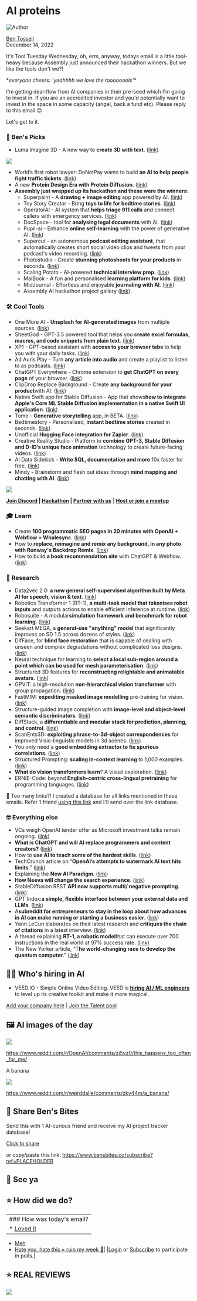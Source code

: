 # AI proteins

![Author](https://media.beehiiv.com/cdn-cgi/image/fit=scale-down,format=auto,onerror=redirect,quality=80/uploads/user/profile_picture/fc858b4d-39e3-4be1-abf4-2b55504e21a2/thumb_uJ4UYake_400x400.jpg)

[Ben Tossell](https://www.twitter.com/bentossell)\
December 14, 2022

It's Tool Tuesday Wednesday, oh, erm, anyway, todays email is a little tool-heavy because Assembly just announced their hackathon winners. But we like the tools don't we?!

\**everyone cheers: 'yeahhhh we love the toooooools'*\*

I'm getting deal-flow from AI companies in their pre-seed which I'm going to invest in. If you are an accredited investor and you'd potentially want to invest in the space in some capacity (angel, back a fund etc). Please reply to this email 😊

Let's get to it.

### **🤌 Ben's Picks**

- Luma Imagine 3D - A new way to **create 3D with text**. ([link](https://captures.lumalabs.ai/imagine))

![](https://media.beehiiv.com/cdn-cgi/image/fit=scale-down,format=auto,onerror=redirect,quality=80/uploads/asset/file/a0dd0ae3-2da7-48fa-a46b-97ff3b15b323/Screenshot_2022-12-14_at_13.07.16.png)

- World’s first robot lawyer: DoNotPay wants to build **an AI to help people fight traffic tickets**. ([link](https://www.theverge.com/2022/12/13/23505873/donotpay-negotiate-bills-ai-chatbot))
- A new **Protein Design Era with Protein Diffusion**. ([link](https://stephanheijl.com/rfdiffusion.html))
- **Assembly just wrapped up its hackathon and these were the winners**:
  - Superpaint - A **drawing + image editing** app powered by AI. ([link](https://superpaint.io/))
  - Toy Story Creator - Bring **toys to life for bedtime stories**. ([link](https://www.toystorycreator.com/))
  - OperatorAI - AI system that **helps triage 911 calls** and connect callers with emergency services. ([link](https://www.operatorai.tech/))
  - DocSpace - tool for **analysing legal documents** with AI. ([link](https://docspace.ai/))
  - Pupil-ai - Enhance **online self-learning** with the power of generative AI. ([link](https://devpost.com/software/pupil-ai))
  - Supercut - an autonomous **podcast editing assistant**, that automatically creates short social video clips and tweets from your podcast's video recording. ([link](https://supercut.vercel.app/))
  - Photostudio - Create **stunning photoshoots for your products** in seconds. ([link](https://product-photography.vercel.app/))
  - Scaling Potato - AI-powered **technical interview prep**. ([link](https://ai-interview.vercel.app/))
  - MaiBook - A fun and personalised **learning platform for kids**. ([link](https://maibook.co/))
  - MidJournal - Effortless and enjoyable **journaling with AI**. ([link](https://midjournal.herokuapp.com/))
  - Assembly AI hackathon project gallery ([link](https://assemblyai-hackathon.devpost.com/project-gallery))

### **🛠️ Cool Tools**

- One More AI - **Unsplash for AI-generated images** from multiple sources. ([link](https://onemoreai.com/))
- ​​SheetGod - GPT-3.5 powered tool that helps you **create excel formulas, macros, and code snippets from plain text**. ([link](https://www.boloforms.com/sheetgod/))
- XP1 - GPT-based assistant with **access to your browser tabs** to help you with your daily tasks. ([link](https://xp1.dust.tt/?ref=producthunt))
- Ad Auris Play - Turn **any article into audio** and create a playlist to listen to as podcasts. ([link](https://play.ad-auris.com/?ref=producthunt))
- ChatGPT Everywhere - Chrome extension to **get ChatGPT on every page** of your browser. ([link](https://chrome.google.com/webstore/detail/chatgpt-everywhere-google/jcpijhoapodijpdpnbpgjjmjlipbcmmp))
- ClipDrop Replace Background - Create **any background for your product**with AI. ([link](https://clipdrop.co/replace-background))
- Native Swift app for Stable Diffusion - App that shows**how to integrate Apple's Core ML Stable Diffusion implementation in a native Swift UI application**. ([link](https://github.com/huggingface/swift-coreml-diffusers))
- Tome - **Generative storytelling** app, in BETA. ([link](https://beta.tome.app/))
- Bedtimestory - Personalised, **instant bedtime stories** created in seconds. ([link](https://www.bedtimestory.ai/))
- Unofficial **Hugging Face integration for Zapier**. ([link](https://twitter.com/yoheinakajima/status/1602902350238453760?s=12\&t=kN9ooR1_cIgr64e1J9oudg))
- Creative Reality Studio - Platform to **combine GPT-3, Stable Diffusion and D-ID’s unique face animation** technology to create future-facing videos. ([link](https://studio.d-id.com/?ref=producthunt))
- ‍AI Data Sidekick - **Write SQL, documentation and more** 10x faster for free. ([link](https://www.airops.com/))
- Mindy - Brainstorm and flesh out ideas through **mind mapping and chatting with AI**. ([link](https://vzakharov.github.io/mindy/))

![](https://media.beehiiv.com/cdn-cgi/image/fit=scale-down,format=auto,onerror=redirect,quality=80/uploads/asset/file/94e8fd0e-bf20-4493-a607-23a8a3d87b8f/Fj3r5tsWIAE81ui.jpeg)

**[Join Discord](https://discord.gg/qd92NKjDdE) | [Hackathon](https://vanilla-peach-484.notion.site/Ben-s-Bites-AI-Hackathon-27k-324b3e8b3d474a12a2e828b7ac45f9f9) | [Partner with us](https://sponsor.bensbites.co/)** | [**Host or join a meetup**](https://meetups.bensbites.co/)

### **🎓 Learn**

- Create **100 programmatic SEO pages in 20 minutes with OpenAI + Webflow + Whalesync**. ([link](https://www.youtube.com/watch?v=SXnOeyO9kOQ))
- How to **replace, reimagine and remix any background, in any photo with Runway's Backdrop Remix**. ([link](https://twitter.com/runwayml/status/1602657819483947010?s=20\&t=gAKMo1d5OKZQRhyl4amp2w))
- How to build **a book recommendation site** with ChatGPT & Webflow. ([link](https://www.youtube.com/watch?v=8_GD11Q-oGg))

### **🔬 Research**

- Data2vec 2.0: **a new general self-supervised algorithm built by Meta AI for speech, vision & text**. ([link](https://ai.facebook.com/blog/ai-self-supervised-learning-data2vec/?utm_source=twitter\&utm_medium=organic_social\&utm_id=blog\&utm_content=technical_deep_dive))
- Robotics Transformer 1 (RT-1), **a multi-task model that tokenises robot inputs** and outputs actions to enable efficient inference at runtime. ([link](https://ai.googleblog.com/2022/12/rt-1-robotics-transformer-for-real.html))
- Robosuite - A modular**simulation framework and benchmark for robot learning**. ([link](http://robosuite.ai/))
- Seekart MEGA, a **general-use "anything" model** that significantly improves on SD 1.5 across dozens of styles. ([link](https://huggingface.co/coreco/seek.art_MEGA))
- DifFace, for **blind face restoration** that is capable of dealing with unseen and complex degradations without complicated loss designs. ([link](https://arxiv.org/abs/2212.06512))
- Neural technique for learning to **select a local sub-region around a point which can be used for mesh parameterisation**. ([link](https://arxiv.org/abs/2212.06344))
- Structured 3D features for **reconstructing relightable and animatable avatars**. ([link](https://arxiv.org/abs/2212.06820))
- GPViT: a high-resolution **non-hierarchical vision transformer** with group propagation. ([link](https://arxiv.org/abs/2212.06795))
- FastMIM: **expediting masked image modelling** pre-training for vision. ([link](https://arxiv.org/abs/2212.06593))
- Structure-guided image completion with **image-level and object-level semantic discriminators**. ([link](https://arxiv.org/abs/2212.06310))
- DiffStack, a **differentiable and modular stack for prediction, planning, and control**. ([link](https://arxiv.org/abs/2212.06437))
- ScanEnts3D: **exploiting phrase-to-3d-object correspondences** for improved Visio-linguistic models in 3d scenes. ([link](https://arxiv.org/abs/2212.06250))
- You only need a **good embedding extractor to fix spurious correlations**. ([link](https://arxiv.org/abs/2212.06254))
- Structured Prompting: **scaling in-context learning** to 1,000 examples. ([link](https://arxiv.org/abs/2212.06713))
- **What do vision transformers learn**? A visual exploration. ([link](https://arxiv.org/abs/2212.06727))
- ERNIE-Code: beyond **English-centric cross-lingual pretraining** for programming languages. ([link](https://arxiv.org/abs/2212.06742))

👋 Too many links?! I created a database for all links mentioned in these emails. Refer 1 friend [using this link](https://www.bensbites.co/subscribe?ref=PLACEHOLDER) and I'll send over the link database.

### **🤓 Everything else**

- ​​VCs weigh OpenAI tender offer as Microsoft investment talks remain ongoing. ([link](https://www.newcomer.co/p/vcs-weigh-openai-tender-offer-as))
- **What is ChatGPT and will AI replace programmers and content creators?** ([link](https://www.youtube.com/watch?v=qmT5nDBhnx8))
- How to **use AI to teach some of the hardest skills**. ([link](https://oneusefulthing.substack.com/p/how-to-use-ai-to-teach-some-of-the))
- TechCrunch article on “**OpenAI’s attempts to watermark AI text hits limits**.” ([link](https://techcrunch.com/2022/12/10/openais-attempts-to-watermark-ai-text-hit-limits/))
- Explaining the **New AI Paradigm**. ([link](https://www.joincolossus.com/episodes/77957344/lowin-explaining-the-new-ai-paradigm?tab=transcript))
- **How Neeva will change the search experience**. ([link](https://twitter.com/RamaswmySridhar/status/1602334539216396288))
- StableDiffusion REST **API now supports multi/ negative prompting**. ([link](https://twitter.com/cantrell/status/1602692426560376832))
- GPT Index:**a simple, flexible interface between your external data and LLMs**. ([link](https://gpt-index.readthedocs.io/en/latest/))
- A**subreddit for entrepreneurs to stay in the loop about how advances in AI can make running or starting a business easier**. ([link](https://www.reddit.com/r/AIforEntrepreneurs/))
- Yann LeCun elaborates on their latest research and **critiques the chain of citations** in a latest interview. ([link](https://analyticsindiamag.com/angels-demons-of-ai/))
- A thread explaining **RT-1, a robotic model**that can execute over 700 instructions in the real world at 97% success rate. ([link](https://twitter.com/hausman_k/status/1602720768965898240?s=12\&t=BepnGqtZkDtoeKXIM578JQ))
- The New Yorker article, “T**he world-changing race to develop the quantum computer**.” ([link](https://www.newyorker.com/magazine/2022/12/19/the-world-changing-race-to-develop-the-quantum-computer))

## **🧑‍💻 Who's hiring in AI**

- VEED.IO - Simple Online Video Editing. VEED is **[hiring AI / ML engineers](https://veed.teamtailor.com/jobs/2145526-senior-software-engineer-ai-team)** to level up its creative toolkit and make it more magical.

[Add your company here](https://bensbites.pallet.com/hire) | [Join the Talent pool](https://bensbites.pallet.com/talent/welcome?referral=true\&step=welcome\&pallet=)

## **🖼 AI images of the day**

![](https://media.beehiiv.com/cdn-cgi/image/fit=scale-down,format=auto,onerror=redirect,quality=80/uploads/asset/file/024920e6-5221-4f2e-8f29-c4a08ded0793/he2gn5fge55a1.png)

<https://www.reddit.com/r/OpenAI/comments/zi5vz0/this_happens_too_often_for_me/>

A banana

![](https://media.beehiiv.com/cdn-cgi/image/fit=scale-down,format=auto,onerror=redirect,quality=80/uploads/asset/file/2d7a24e5-58ce-4c90-a592-ee7c27a0e164/dcnsfgtsxn5a1.jpg)

<https://www.reddit.com/r/weirddalle/comments/zkv44m/a_banana/>

## **🤗 Share Ben's Bites**

Send this with 1 AI-curious friend and receive my AI project tracker database!

[Click to share](https://www.bensbites.co/subscribe?ref=PLACEHOLDER)

or copy/paste this link: https://www.bensbites.co/subscribe?ref=PLACEHOLDER

## **👋 See ya**

## **⭐️ How did we do?**

||
|:---|
|### How was today's email?|
|\* [Loved it](https://www.bensbites.co/login)

- [Meh](https://www.bensbites.co/login)
- [Hate you, hate this = ruin my week 🥹](https://www.bensbites.co/login)|
  |[Login](https://www.bensbites.co/login) or [Subscribe](https://www.bensbites.co/subscribe) to participate in polls.|

## **⭐️ REAL** REVIEWS

![](https://media.beehiiv.com/cdn-cgi/image/fit=scale-down,format=auto,onerror=redirect,quality=80/uploads/asset/file/c8a91ecd-5477-493e-bb9d-9ed8f04bde24/Screenshot_2022-12-13_at_14.55.58.png)
